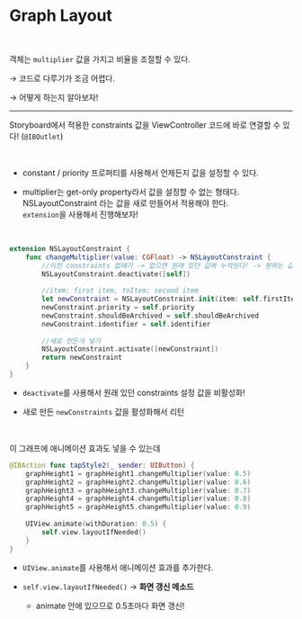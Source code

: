# Graph Layout

<br>

객체는 `multiplier` 값을 가지고 비율을 조절할 수 있다.

→ 코드로 다루기가 조금 어렵다. 

→ 어떻게 하는지 알아보자!

---

Storyboard에서 적용한 constraints 값을 ViewController 코드에 바로 연결할 수 있다! (`@IBOutlet`)

<br>

- constant / priority 프로퍼티를 사용해서 언제든지 값을 설정할 수 있다.

- multiplier는 get-only property라서 값을 설정할 수 없는 형태다.  
    NSLayoutConstraint 라는 값을 새로 만들어서 적용해야 한다.  
    `extension`을 사용해서 진행해보자!

<br>

``` swift
extension NSLayoutConstraint {
    func changeMultiplier(value: CGFloat) -> NSLayoutConstraint {
        //이전 constraints 없애기 -> 없으면 원래 있던 값에 누적된다! -> 원하는 값 나오지 않음
        NSLayoutConstraint.deactivate([self])
        
        //item: first item, toItem: second item
        let newConstraint = NSLayoutConstraint.init(item: self.firstItem, attribute: self.firstAttribute, relatedBy: self.relation, toItem: self.secondItem, attribute: self.secondAttribute, multiplier: value, constant: self.constant)
        newConstraint.priority = self.priority
        newConstraint.shouldBeArchived = self.shouldBeArchived
        newConstraint.identifier = self.identifier
        
        //새로 만든거 넣기
        NSLayoutConstraint.activate([newConstraint])
        return newConstraint
    }
}
```


- `deactivate`를 사용해서 원래 있던 constraints 설정 값을 비활성화!

- 새로 만든 `newConstraints` 값을 활성화해서 리턴

<br>

이 그래프에 애니메이션 효과도 넣을 수 있는데

```swift
@IBAction func tapStyle2(_ sender: UIButton) {
    graphHeight1 = graphHeight1.changeMultiplier(value: 0.5)
    graphHeight2 = graphHeight2.changeMultiplier(value: 0.6)
    graphHeight3 = graphHeight3.changeMultiplier(value: 0.7)
    graphHeight4 = graphHeight4.changeMultiplier(value: 0.8)
    graphHeight5 = graphHeight5.changeMultiplier(value: 0.9)
    
    UIView.animate(withDuration: 0.5) {
        self.view.layoutIfNeeded()
    }
}
```

- `UIView.animate`를 사용해서 애니메이션 효과를 추가한다.

- `self.view.layoutIfNeeded()` → **화면 갱신 메소드**

    - animate 안에 있으므로 0.5초마다 화면 갱신!
